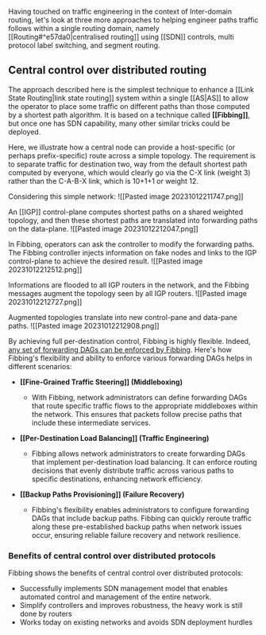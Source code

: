 Having touched on traffic engineering in the context of Inter-domain routing, let's look at
three more approaches to helping engineer paths traffic follows within a single routing
domain, namely [[Routing#^e57da0|centralised routing]] using [[SDN]] controls, multi protocol label switching, and segment routing.

## Central control over distributed routing

The approach described here is the simplest technique to enhance a [[Link State Routing|link state routing]] system within a single [[AS|AS]] to allow the operator to place some traffic on different paths than those computed by a shortest path algorithm. It is based on a technique called **[[Fibbing]]**, but once one has SDN capability, many other similar tricks could be deployed.

Here, we illustrate how a central node can provide a host-specific (or perhaps prefix-specific) route across a simple topology. The requirement is to separate traffic for destination two, way from the default shortest path computed by everyone, which would clearly go via the C-X link (weight 3) rather than the C-A-B-X link, which is 10+1+1 or weight 12.

Considering this simple network:
	![[Pasted image 20231012211747.png]]

An [[IGP]] control-plane computes shortest paths on a shared weighted topology, and then these shortest paths are translated into forwarding paths on the data-plane.
	![[Pasted image 20231012212047.png]]

In Fibbing, operators can ask the controller to modify the forwarding paths. The Fibbing controller injects information on fake nodes and links to the IGP control-plane to achieve the desired result.
	![[Pasted image 20231012212512.png]]

Informations are flooded to all IGP routers in the network, and the Fibbing messages augment the topology seen by all IGP routers.
	![[Pasted image 20231012212727.png]]

Augmented topologies translate into new control-pane and data-pane paths.
	![[Pasted image 20231012212908.png]]

By achieving full per-destination control, Fibbing is highly flexible. 
Indeed, <u>any set of forwarding DAGs can be enforced by Fibbing</u>. 
Here's how Fibbing's flexibility and ability to enforce various forwarding DAGs helps in different scenarios:

- **[[Fine-Grained Traffic Steering]] (Middleboxing)**
   - With Fibbing, network administrators can define forwarding DAGs that route specific traffic flows to the appropriate middleboxes within the network. This ensures that packets follow precise paths that include these intermediate services.

- **[[Per-Destination Load Balancing]] (Traffic Engineering)**
   - Fibbing allows network administrators to create forwarding DAGs that implement per-destination load balancing. It can enforce routing decisions that evenly distribute traffic across various paths to specific destinations, enhancing network efficiency.

- **[[Backup Paths Provisioning]] (Failure Recovery)**
   - Fibbing's flexibility enables administrators to configure forwarding DAGs that include backup paths. Fibbing can quickly reroute traffic along these pre-established backup paths when network issues occur, ensuring reliable failure recovery and network resilience.

### Benefits of central control over distributed protocols

Fibbing shows the benefits of central control over distributed protocols:
- Successfully implements SDN management model that enables automated control and management of the entire network.
- Simplify controllers and improves robustness, the heavy work is still done by routers
- Works today on existing networks and avoids SDN deployment hurdles